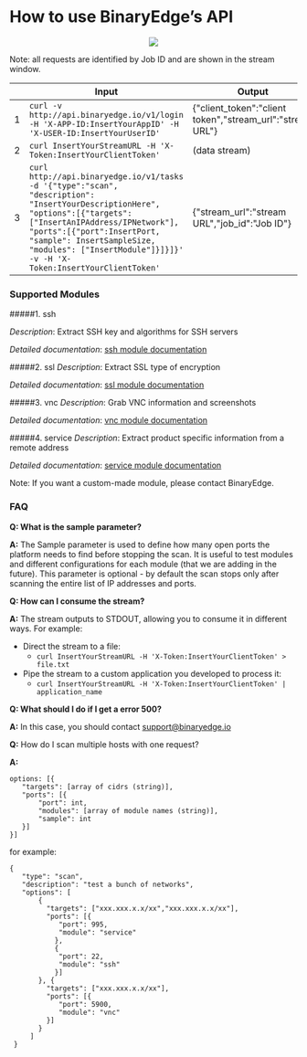 # How to use BinaryEdge’s API


<p align="center"><img src ="https://dl.dropboxusercontent.com/s/rk8m8jlf2z8ay5j/how%20to%20use%20api.png?dl=0: 200px;" /></p>

Note: all requests are identified by Job ID and are shown in the stream window.









|   | Input                                                                                                                                                                                                                                                                                                   | Output                                                    |
|---|---------------------------------------------------------------------------------------------------------------------------------------------------------------------------------------------------------------------------------------------------------------------------------------------------------|-----------------------------------------------------------|
| 1 | `curl -v http://api.binaryedge.io/v1/login -H 'X-APP-ID:InsertYourAppID' -H 'X-USER-ID:InsertYourUserID' `                                                                                                                                                                                        | {"client_token":"client token","stream_url":"stream URL"} |
| 2 | `curl InsertYourStreamURL -H 'X-Token:InsertYourClientToken' `                                                                                                                                                                                                                                     | (data stream)                                             |
| 3 | `curl http://api.binaryedge.io/v1/tasks -d '{"type":"scan", "description": "InsertYourDescriptionHere", "options":[{"targets":["InsertAnIPAddress/IPNetwork"], "ports":[{"port":InsertPort, "sample": InsertSampleSize, "modules": ["InsertModule"]}]}]}' -v -H 'X-Token:InsertYourClientToken'` | {"stream_url":"stream URL","job_id":"Job ID"}             |




### Supported Modules



#####1. ssh

_Description_: Extract SSH key and algorithms for SSH servers

_Detailed documentation_: [ssh module documentation](https://github.com/binaryedge/api-publicdoc/blob/master/ssh.md "ssh")


#####2. ssl
_Description_: Extract SSL type of encryption

_Detailed documentation_: [ssl module documentation](https://github.com/binaryedge/api-publicdoc/blob/master/ssl.md "ssl")

#####3. vnc
_Description_: Grab VNC information and screenshots

_Detailed documentation_: [vnc module documentation](https://github.com/binaryedge/api-publicdoc/blob/master/vnc.md "vnc")


#####4. service
_Description_: Extract product specific information from a remote address

_Detailed documentation_: [service module documentation](https://github.com/binaryedge/api-publicdoc/blob/master/service.md "service")



Note: If you want a custom-made module, please contact BinaryEdge.





### FAQ

**Q: What is the sample parameter?**

**A:** The Sample parameter is used to define how many open ports the platform needs to find before stopping the scan. It is useful to test modules and different configurations for each module (that we are adding in the future). This parameter is optional - by default the scan stops only after scanning the entire list of IP addresses and ports.


**Q: How can I consume the stream?**

**A:** The stream outputs to STDOUT, allowing you to consume it in different ways. For example:

- Direct the stream to a file: 
    - `curl InsertYourStreamURL -H 'X-Token:InsertYourClientToken' > file.txt`
- Pipe the stream to a custom application you developed to process it:
    - `curl InsertYourStreamURL -H 'X-Token:InsertYourClientToken' | application_name `
    
    
**Q: What should I do if I get a error 500?**

**A:** In this case, you should contact support@binaryedge.io



**Q:** How do I scan multiple hosts with one request?

**A:**

```
options: [{
   "targets": [array of cidrs (string)],
   "ports": [{
       "port": int,
       "modules": [array of module names (string)],
       "sample": int
   }]
}]
```

for example:

```
{
   "type": "scan",
   "description": "test a bunch of networks",
   "options": [
       {
         "targets": ["xxx.xxx.x.x/xx","xxx.xxx.x.x/xx"],
         "ports": [{
            "port": 995,
            "module": "service"
           },
           {
            "port": 22,
            "module": "ssh"
           }]
       }, {
         "targets": ["xxx.xxx.x.x/xx"],
         "ports": [{
            "port": 5900,
            "module": "vnc"
         }]
       }
     ]     
 }
 ```
